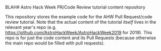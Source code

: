 BLAH# Astro Hack Week PR/Code Review tutorial content repository

This repository stores the example code for the AHW Pull Request/code review tutorial.  Note that the actual content of the tutorial *itself* lives in the relevant year's repo (e.g. https://github.com/AstroHackWeek/AstroHackWeek2019 for 2019).  This repo is for just the code content and its Pull Requests (because otherwise the main repo would be filled with pull requests).
